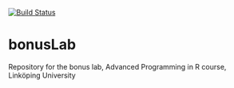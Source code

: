 [![Build Status](https://app.travis-ci.com/Marbr987/bonus_lab.svg?branch=main)](https://app.travis-ci.com/Marbr987/bonus_lab)
# bonusLab
Repository for the bonus lab, Advanced Programming in R course, Linköping University
